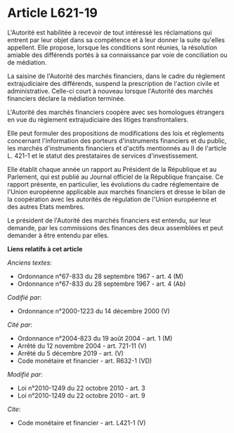 # Article L621-19

L'Autorité est habilitée à recevoir de tout intéressé les réclamations qui entrent par leur objet dans sa compétence et à
leur donner la suite qu'elles appellent. Elle propose, lorsque les conditions sont réunies, la résolution amiable des
différends portés à sa connaissance par voie de conciliation ou de médiation. 

La saisine de l'Autorité des marchés financiers, dans le cadre du règlement extrajudiciaire des différends, suspend la
prescription de l'action civile et administrative. Celle-ci court à nouveau lorsque l'Autorité des marchés financiers déclare
la médiation terminée. 

L'Autorité des marchés financiers coopère avec ses homologues étrangers en vue du règlement extrajudiciaire des litiges
transfrontaliers. 

Elle peut formuler des propositions de modifications des lois et règlements concernant l'information des porteurs
d'instruments financiers et du public, les marchés d'instruments financiers et d'actifs mentionnés au II de l'article L.
421-1 et le statut des prestataires de services d'investissement. 

Elle établit chaque année un rapport au Président de la République et au Parlement, qui est publié au Journal officiel de la
République française. Ce rapport présente, en particulier, les évolutions du cadre réglementaire de l'Union européenne
applicable aux marchés financiers et dresse le bilan de la coopération avec les autorités de régulation de l'Union européenne
et des autres Etats membres. 

Le président de l'Autorité des marchés financiers est entendu, sur leur demande, par les commissions des finances des deux
assemblées et peut demander à être entendu par elles.

**Liens relatifs à cet article**

_Anciens textes_:

  - Ordonnance n°67-833 du 28 septembre 1967 - art. 4 (M)
  - Ordonnance n°67-833 du 28 septembre 1967 - art. 4 (Ab)

_Codifié par_:

  - Ordonnance n°2000-1223 du 14 décembre 2000 (V)

_Cité par_:

  - Ordonnance n°2004-823 du 19 août 2004 - art. 1 (M)
  - Arrêté du 12 novembre 2004 - art. 721-11 (V)
  - Arrêté du 5 décembre 2019 - art. (V)
  - Code monétaire et financier - art. R632-1 (VD)

_Modifié par_:

  - Loi n°2010-1249 du 22 octobre 2010 - art. 3
  - Loi n°2010-1249 du 22 octobre 2010 - art. 9

_Cite_:

  - Code monétaire et financier - art. L421-1 (V)
